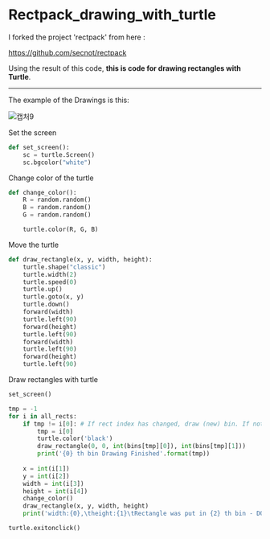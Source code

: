 # Rectpack_drawing_with_turtle

I forked the project 'rectpack' from here :



https://github.com/secnot/rectpack





Using the result of this code, **this is code for drawing rectangles with Turtle**.





---

The example of the Drawings is this:

![캡처9](https://user-images.githubusercontent.com/65406000/117544987-cb59b380-b05e-11eb-83de-6c9600cb46a1.JPG)


Set the screen
```python
def set_screen():
    sc = turtle.Screen()
    sc.bgcolor("white")
```

Change color of the turtle
```python
def change_color():
    R = random.random()
    B = random.random()
    G = random.random()

    turtle.color(R, G, B)
```

Move the turtle
```python
def draw_rectangle(x, y, width, height):
    turtle.shape("classic")
    turtle.width(2)
    turtle.speed(0)
    turtle.up()
    turtle.goto(x, y)
    turtle.down()
    forward(width)          
    turtle.left(90)
    forward(height)
    turtle.left(90)
    forward(width)
    turtle.left(90)
    forward(height)
    turtle.left(90)
```

Draw rectangles with turtle
```python
set_screen()

tmp = -1
for i in all_rects:
    if tmp != i[0]: # If rect index has changed, draw (new) bin. If not, don't have to draw the bin again.
        tmp = i[0]
        turtle.color('black')
        draw_rectangle(0, 0, int(bins[tmp][0]), int(bins[tmp][1]))
        print('{0} th bin Drawing Finished'.format(tmp))
    
    x = int(i[1])
    y = int(i[2])
    width = int(i[3])
    height = int(i[4])
    change_color()
    draw_rectangle(x, y, width, height)
    print('width:{0},\theight:{1}\tRectangle was put in {2} th bin - DONE'.format(width, height, tmp))

turtle.exitonclick()
```
